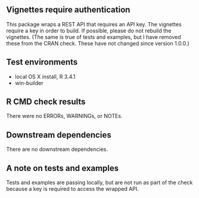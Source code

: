 ## Vignettes require authentication
This package wraps a REST API that requires an API key. The vignettes require a key in order to build. If possible, please do not rebuild the vignettes. (The same is true of tests and examples, but I have removed these from the CRAN check. These have not changed since version 1.0.0.)

## Test environments
* local OS X install, R 3.4.1
* win-builder

## R CMD check results
There were no ERRORs, WARNINGs, or NOTEs. 

## Downstream dependencies
There are no downstream dependencies.

## A note on tests and examples
Tests and examples are passing locally, but are not run as part of the check because a key is required to access the wrapped API. 
